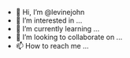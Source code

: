 - 👋 Hi, I’m @levinejohn
- 👀 I’m interested in ...
- 🌱 I’m currently learning ...
- 💞️ I’m looking to collaborate on ...
- 📫 How to reach me ...

<!---
levinejohn/levinejohn is a ✨ special ✨ repository because its `README.md` (this file) appears on your GitHub profile.
You can click the Preview link to take a look at your changes.
--->
